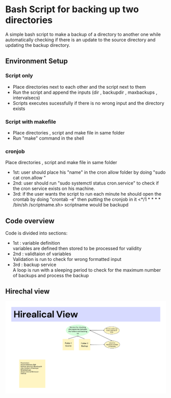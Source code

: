 # Bash Script for backing up two directories

A simple bash script to make a backup of a directory to another one while automatically checking if there is an update to the source directory and updating the backup directory.

## Environment Setup
### Script only 
 * Place directories next to each other and the script next to them 
 * Run the script and append the inputs (dir , backupdir , maxbackups , intervalsecs) <Running in sudo mode will ensure process stability> 
 * Scripts executes sucessfully if there is no wrong input and the directory exists 
  

### Script with makefile 
* Place directories , script and make file in same folder
* Run "make" command in the shell 

 
### cronjob
 Place directories , script and make file in same folder 
 * 1st: user should place his "name" in the cron allow folder
  by doing "sudo cat cron.allow <their-name>" 
 * 2nd: user should run "sudo systemctl status cron.service"
to check if the cron service exists on his machine.
 * 3rd: if the user wants the script to run each minute he should open the crontab 
by doing "crontab -e" then putting the cronjob in it 
  <*/1 * * * * /bin/sh <pathtoscript>/scriptname.sh>
  scriptname would be backupd <br>



## Code overview
Code is divided into sections: <br>
* 1st : variable definition <br>
variables are defined then stored to be processed for validity <br>
 * 2nd : validtaion of variables <br>
 Validation is run to check for wrong formatted input <br>
*  3rd : backup service <br>
 A loop is run with a sleeping period to check for the maximum number of backups and process the backup <br>
## Hirechal view

<img src="view.jpg">

